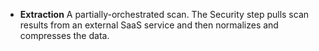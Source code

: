 * **Extraction**  A partially-orchestrated scan. The Security step pulls scan results from an external SaaS service and then normalizes and compresses the data.